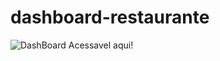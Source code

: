 # dashboard-restaurante 
![DashBoard Acessavel aqui!](:https://lucasalvesm.github.io/dashboard-restaurante/ "DashBoard")
